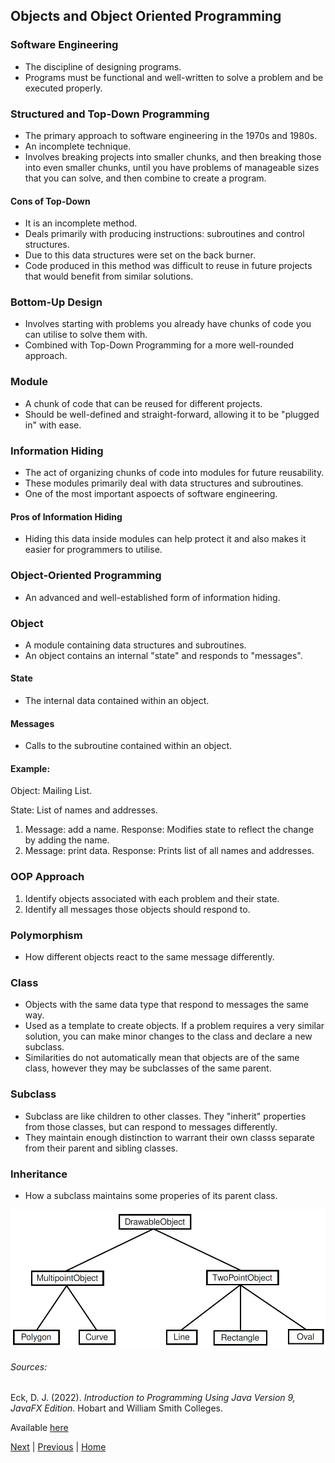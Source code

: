  
## Objects and Object Oriented Programming

### Software Engineering

- The discipline of designing programs.
- Programs must be functional and well-written to solve a problem and be executed properly.

### Structured and Top-Down Programming

- The primary approach to software engineering in the 1970s and 1980s.
- An incomplete technique.
- Involves breaking projects into smaller chunks, and then breaking those into even smaller chunks, until you have problems of manageable sizes that you can solve, and then combine to create a program.

#### Cons of Top-Down

- It is an incomplete method.
- Deals primarily with producing instructions: subroutines and control structures.
- Due to this data structures were set on the back burner.
- Code produced in this method was difficult to reuse in future projects that would benefit from similar solutions.

### Bottom-Up Design

- Involves starting with problems you already have chunks of code you can utilise to solve them with.
- Combined with Top-Down Programming for a more well-rounded approach.

### Module

- A chunk of code that can be reused for different projects.
- Should be well-defined and straight-forward, allowing it to be "plugged in" with ease.

### Information Hiding

- The act of organizing chunks of code into modules for future reusability.
- These modules primarily deal with data structures and subroutines.
- One of the most important aspoects of software engineering.

#### Pros of Information Hiding

- Hiding this data inside modules can help protect it and also makes it easier for programmers to utilise.

### Object-Oriented Programming

- An advanced and well-established form of information hiding.

### Object

- A module containing data structures and subroutines.
- An object contains an internal "state" and responds to "messages".

#### State

- The internal data contained within an object.

#### Messages

- Calls to the subroutine contained within an object.

#### Example:

Object: Mailing List.

State: List of names and addresses.

1. Message: add a name.
Response: Modifies state to reflect the change by adding the name.
2. Message: print data.
Response: Prints list of all names and addresses. 

### OOP Approach

1) Identify objects associated with each problem and their state.
2) Identify all messages those objects should respond to.

### Polymorphism

- How different objects react to the same message differently.

### Class

- Objects with the same data type that respond to messages the same way.
- Used as a template to create objects. If a problem requires a very similar solution, you can make minor changes to the class and declare a new subclass.
- Similarities do not automatically mean that objects are of the same class, however they may be subclasses of the same parent.

### Subclass

- Subclass are like children to other classes. They "inherit" properties from those classes, but can respond to messages differently.
- They maintain enough distinction to warrant their own classs separate from their parent and sibling classes.

### Inheritance

- How a subclass maintains some properies of its parent class.

![Class Hiearchy Diagram](/images/class-hierarchy-diagram.jpg)

###### Sources:

Eck, D. J. (2022). *Introduction to Programming Using Java Version 9, JavaFX Edition.* Hobart and William Smith Colleges.

Available [here](https://math.hws.edu/javanotes/?fbclid=IwAR3V0pxqmqNeSpasvbbVrx-RAylNmYW7yYnD2q8-1nJMHErQxynK27MNOhw)

[Next](/topics/introduction-to-java-programming/the-mental-landscape/modern-ui.md) | [Previous](/topics/introduction-to-java-programming/the-mental-landscape/fundamental-building-blocks.md) | [Home](/readme.md)